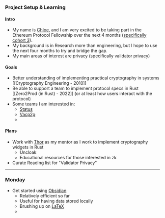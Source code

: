 ### Project Setup & Learning

#### Intro
- My name is [Chloe](https//:marmaj.org/chloe), and I am very excited to be taking part in the Ethereum Protocol Fellowship over the next 4 months ([specifically cohort 3](https://github.com/eth-protocol-fellows/cohort-three/blob/master/program-guide/program-details.md)).
- My background is in Research more than engineering, but I hope to use the next four months to try and bridge the gap.
- My main areas of interest are privacy (specifically validator privacy)

#### Goals
- Better understanding of implementing practical cryptography in systems [[Cryptography Engineering - 2010]]
- Be able to support a team to implement protocol specs in Rust [[Zero2Prod (in Rust) - 2022]] (or at least how users interact with the protocol)
- Some teams I am interested in:
	- [Status](https://status.im/)
	- [Vacp2p](https://vac.dev/)
	- 

#### Plans
- Work with [Thor](https://twitter.com/cryptograthor) as my mentor as I work to implement cryptography widgets in Rust
	- Uncloak 
	- Educational resources for those interested in zk
- Curate Reading list for "Validator Privacy"
____
### Monday 
- Get started using [Obsidian](https://obsidian.md/)
	- Relatively efficient so far
	- Useful for having data stored locally
	- Brushing up on [LaTeX](https://katex.org/docs/supported.html)
	- 